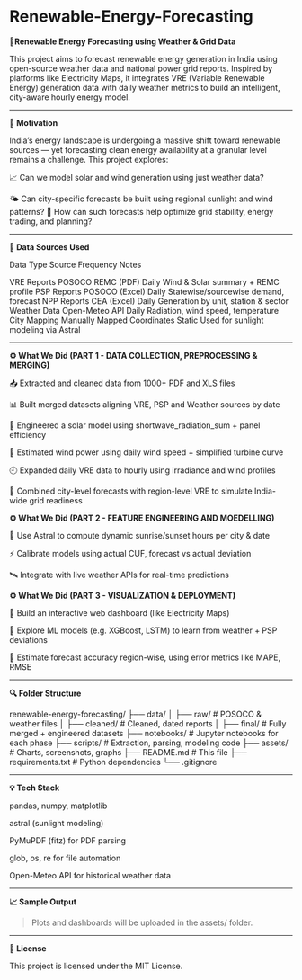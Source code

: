 # Renewable-Energy-Forecasting
**🔋Renewable Energy Forecasting using Weather & Grid Data**

This project aims to forecast renewable energy generation in India using open-source weather data and national power grid reports. Inspired by platforms like Electricity Maps, it integrates VRE (Variable Renewable Energy) generation data with daily weather metrics to build an intelligent, city-aware hourly energy model.

------------------------------------------------------------------------------------------------------------

**📌 Motivation**

India’s energy landscape is undergoing a massive shift toward renewable sources — yet forecasting clean energy availability at a granular level remains a challenge. This project explores:

📈 Can we model solar and wind generation using just weather data?

🌤 Can city-specific forecasts be built using regional sunlight and wind patterns?
🔌 How can such forecasts help optimize grid stability, energy trading, and planning?

---------------------------------------------------------------------------------------------------------------

**📁 Data Sources Used**

Data Type	Source	Frequency	Notes

VRE Reports	POSOCO REMC (PDF)	Daily	Wind & Solar summary + REMC profile
PSP Reports	POSOCO (Excel)	Daily	Statewise/sourcewise demand, forecast
NPP Reports	CEA (Excel)	Daily	Generation by unit, station & sector
Weather Data	Open-Meteo API	Daily	Radiation, wind speed, temperature
City Mapping	Manually Mapped Coordinates	Static	Used for sunlight modeling via Astral

----------------------------------------------------------------------------------------------------------------

**⚙ What We Did (PART 1 - DATA COLLECTION, PREPROCESSING & MERGING)**

📥 Extracted and cleaned data from 1000+ PDF and XLS files

📊 Built merged datasets aligning VRE, PSP and Weather sources by date

🧠 Engineered a solar model using shortwave_radiation_sum + panel efficiency

💨 Estimated wind power using daily wind speed + simplified turbine curve

🕘 Expanded daily VRE data to hourly using irradiance and wind profiles

🔁 Combined city-level forecasts with region-level VRE to simulate India-wide grid readiness

**⚙ What We Did (PART 2 - FEATURE ENGINEERING AND MOEDELLING)**

🌇 Use Astral to compute dynamic sunrise/sunset hours per city & date

⚡ Calibrate models using actual CUF, forecast vs actual deviation

🛰 Integrate with live weather APIs for real-time predictions

**⚙ What We Did (PART 3 - VISUALIZATION & DEPLOYMENT)**

🧪 Build an interactive web dashboard (like Electricity Maps)

🤖 Explore ML models (e.g. XGBoost, LSTM) to learn from weather + PSP deviations

📌 Estimate forecast accuracy region-wise, using error metrics like MAPE, RMSE

-------------------------------------------------------------------------------

**🔍 Folder Structure**

renewable-energy-forecasting/
├── data/
│   ├── raw/          # POSOCO & weather files
│   ├── cleaned/      # Cleaned, dated reports
│   ├── final/        # Fully merged + engineered datasets
├── notebooks/        # Jupyter notebooks for each phase
├── scripts/          # Extraction, parsing, modeling code
├── assets/           # Charts, screenshots, graphs
├── README.md         # This file
├── requirements.txt  # Python dependencies
└── .gitignore

---

**💡 Tech Stack**

pandas, numpy, matplotlib

astral (sunlight modeling)

PyMuPDF (fitz) for PDF parsing

glob, os, re for file automation

Open-Meteo API for historical weather data

---

**📈 Sample Output**

> Plots and dashboards will be uploaded in the assets/ folder.

---

**📜 License**

This project is licensed under the MIT License.
